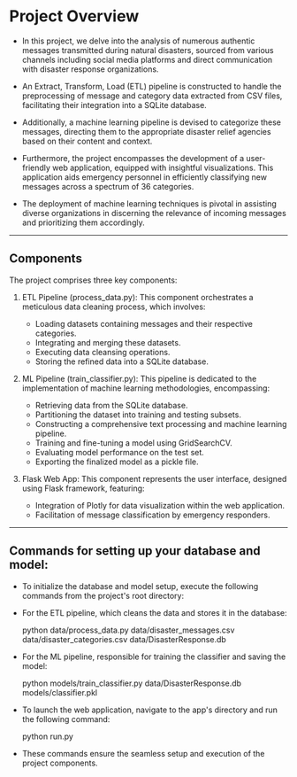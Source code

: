 # Project Overview
* In this project, we delve into the analysis of numerous authentic messages transmitted during natural disasters, sourced from various channels including social media platforms and direct communication with disaster response organizations.

* An Extract, Transform, Load (ETL) pipeline is constructed to handle the preprocessing of message and category data extracted from CSV files, facilitating their integration into a SQLite database.

* Additionally, a machine learning pipeline is devised to categorize these messages, directing them to the appropriate disaster relief agencies based on their content and context.

* Furthermore, the project encompasses the development of a user-friendly web application, equipped with insightful visualizations. This application aids emergency personnel in efficiently classifying new messages across a spectrum of 36 categories.

* The deployment of machine learning techniques is pivotal in assisting diverse organizations in discerning the relevance of incoming messages and prioritizing them accordingly.

<hr/>

## Components
The project comprises three key components:

1. ETL Pipeline (process_data.py): This component orchestrates a meticulous data cleaning process, which involves:

   * Loading datasets containing messages and their respective categories.
   * Integrating and merging these datasets.
   * Executing data cleansing operations.
   * Storing the refined data into a SQLite database.


2. ML Pipeline (train_classifier.py): This pipeline is dedicated to the implementation of machine learning methodologies, encompassing:
   * Retrieving data from the SQLite database.
   * Partitioning the dataset into training and testing subsets.
   * Constructing a comprehensive text processing and machine learning pipeline.
   * Training and fine-tuning a model using GridSearchCV.
   * Evaluating model performance on the test set.
   * Exporting the finalized model as a pickle file.


3. Flask Web App: This component represents the user interface, designed using Flask framework, featuring:
   * Integration of Plotly for data visualization within the web application.
   * Facilitation of message classification by emergency responders.

<hr/>


## Commands for setting up your database and model:


* To initialize the database and model setup, execute the following commands from the project's root directory:

* For the ETL pipeline, which cleans the data and stores it in the database:


    python data/process_data.py data/disaster_messages.csv data/disaster_categories.csv data/DisasterResponse.db


* For the ML pipeline, responsible for training the classifier and saving the model:


    python models/train_classifier.py data/DisasterResponse.db models/classifier.pkl


* To launch the web application, navigate to the app's directory and run the following command:
    

    python run.py


* These commands ensure the seamless setup and execution of the project components.




